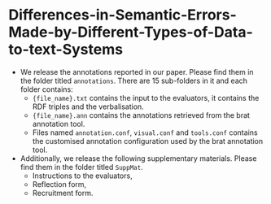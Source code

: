 # Differences-in-Semantic-Errors-Made-by-Different-Types-of-Data-to-text-Systems

- We release the annotations reported in our paper. Please find them in the folder titled `annotations`. There are 15 sub-folders in it and each folder contains:
  - `{file_name}.txt` contains the input to the evaluators, it contains the RDF triples and the verbalisation.
  - `{file_name}.ann` contains the annotations retrieved from the brat annotation tool.
  - Files named `annotation.conf`, `visual.conf` and `tools.conf` contains the customised annotation configuration used by the brat annotation tool.
- Additionally, we release the following supplementary materials. Please find them in the folder titled `SuppMat`.
  - Instructions to the evaluators,
  - Reflection form,
  - Recruitment form.
